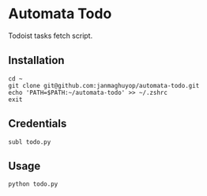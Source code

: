 # Automata Todo
Todoist tasks fetch script.

## Installation
```
cd ~
git clone git@github.com:janmaghuyop/automata-todo.git
echo 'PATH=$PATH:~/automata-todo' >> ~/.zshrc
exit
```

## Credentials
```
subl todo.py
```

## Usage
```
python todo.py
```
